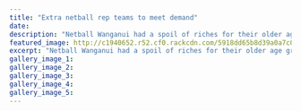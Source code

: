 ```yaml
---
title: "Extra netball rep teams to meet demand"
date: 
description: "Netball Wanganui had a spoil of riches for their older age group representative team trials with the best turnout in several years..."
featured_image: http://c1940652.r52.cf0.rackcdn.com/5918dd65b8d39a0a7c000093/Netball-WU-spoiled-for-players-may-2017.jpg
excerpt: "Netball Wanganui had a spoil of riches for their older age group representative team trials with the best turnout in several years."
gallery_image_1: 
gallery_image_2: 
gallery_image_3: 
gallery_image_4: 
gallery_image_5: 
---
```

